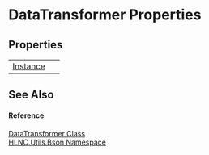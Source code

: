# DataTransformer Properties




## Properties
<table>
<tr>
<td><a href="P_HLNC_Utils_Bson_DataTransformer_Instance">Instance</a></td>
<td> </td></tr>
</table>

## See Also


#### Reference
<a href="T_HLNC_Utils_Bson_DataTransformer">DataTransformer Class</a>  
<a href="N_HLNC_Utils_Bson">HLNC.Utils.Bson Namespace</a>  
